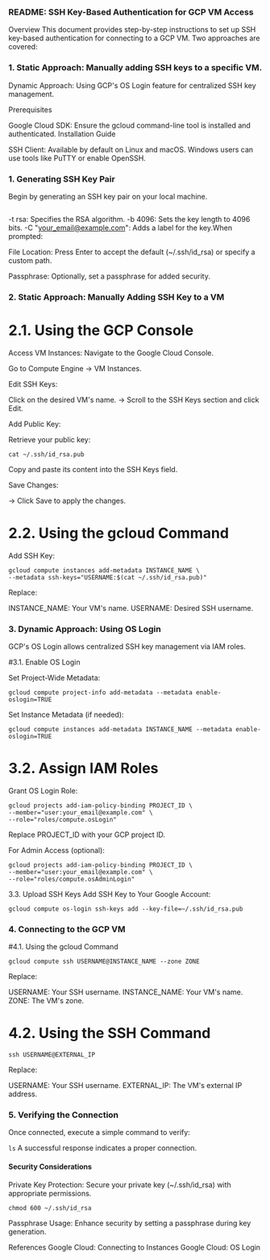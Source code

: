 ### README: SSH Key-Based Authentication for GCP VM Access
Overview
This document provides step-by-step instructions to set up SSH key-based authentication for connecting to a GCP VM. Two approaches are covered:

### 1. Static Approach: Manually adding SSH keys to a specific VM.
Dynamic Approach: Using GCP's OS Login feature for centralized SSH key management.

Prerequisites

Google Cloud SDK: Ensure the gcloud command-line tool is installed and authenticated. Installation Guide

SSH Client: Available by default on Linux and macOS. Windows users can use tools like PuTTY or enable OpenSSH.

### 1. Generating SSH Key Pair

Begin by generating an SSH key pair on your local machine.

```ssh-keygen -t rsa -b 4096 -C "your_email@example.com"

```
-t rsa: Specifies the RSA algorithm.
-b 4096: Sets the key length to 4096 bits.
-C "your_email@example.com": Adds a label for the key.When prompted:

File Location: Press Enter to accept the default (~/.ssh/id_rsa) or specify a custom path.

Passphrase: Optionally, set a passphrase for added security.

### 2. Static Approach: Manually Adding SSH Key to a VM

# 2.1. Using the GCP Console

Access VM Instances: Navigate to the Google Cloud Console.

Go to Compute Engine -> VM Instances.

Edit SSH Keys:

Click on the desired VM's name. -> Scroll to the SSH Keys section and click Edit.

Add Public Key:

Retrieve your public key:
```
cat ~/.ssh/id_rsa.pub
```
Copy and paste its content into the SSH Keys field.

Save Changes:

-> Click Save to apply the changes.

# 2.2. Using the gcloud Command

Add SSH Key:

```
gcloud compute instances add-metadata INSTANCE_NAME \
--metadata ssh-keys="USERNAME:$(cat ~/.ssh/id_rsa.pub)"
```
Replace:

INSTANCE_NAME: Your VM's name.
USERNAME: Desired SSH username.

### 3. Dynamic Approach: Using OS Login

GCP's OS Login allows centralized SSH key management via IAM roles.

#3.1. Enable OS Login

Set Project-Wide Metadata:

```
gcloud compute project-info add-metadata --metadata enable-oslogin=TRUE
```
Set Instance Metadata (if needed):

```
gcloud compute instances add-metadata INSTANCE_NAME --metadata enable-oslogin=TRUE
```
# 3.2. Assign IAM Roles

Grant OS Login Role:

```
gcloud projects add-iam-policy-binding PROJECT_ID \
--member="user:your_email@example.com" \
--role="roles/compute.osLogin"
```
Replace PROJECT_ID with your GCP project ID.

For Admin Access (optional):

```
gcloud projects add-iam-policy-binding PROJECT_ID \
--member="user:your_email@example.com" \
--role="roles/compute.osAdminLogin"
```
3.3. Upload SSH Keys
Add SSH Key to Your Google Account:

```
gcloud compute os-login ssh-keys add --key-file=~/.ssh/id_rsa.pub
```
### 4. Connecting to the GCP VM

#4.1. Using the gcloud Command

```
gcloud compute ssh USERNAME@INSTANCE_NAME --zone ZONE
```
Replace:

USERNAME: Your SSH username.
INSTANCE_NAME: Your VM's name.
ZONE: The VM's zone.

# 4.2. Using the SSH Command

```
ssh USERNAME@EXTERNAL_IP
```
Replace:

USERNAME: Your SSH username.
EXTERNAL_IP: The VM's external IP address.

### 5. Verifying the Connection
Once connected, execute a simple command to verify:

```ls```
A successful response indicates a proper connection.

#### Security Considerations

Private Key Protection: Secure your private key (~/.ssh/id_rsa) with appropriate permissions.
```
chmod 600 ~/.ssh/id_rsa
```
Passphrase Usage: Enhance security by setting a passphrase during key generation.

References
Google Cloud: Connecting to Instances
Google Cloud: OS Login
